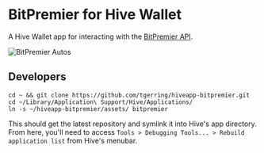 # BitPremier for Hive Wallet

A Hive Wallet app for interacting with the [BitPremier API](http://www.bitpremier.com/api/doc/).

![BitPremier Autos](http://i.imgur.com/zw9WUeg.png)

## Developers
```
cd ~ && git clone https://github.com/tgerring/hiveapp-bitpremier.git
cd ~/Library/Application\ Support/Hive/Applications/
ln -s ~/hiveapp-bitpremier/assets/ bitpremier
```

This should get the latest repository and symlink it into Hive's app directory. From here, you'll need to access `Tools > Debugging Tools... > Rebuild application list` from Hive's menubar.